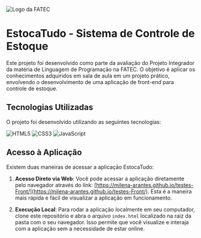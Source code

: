 ![Logo da FATEC](http://www.fatecid.com.br/site/wp-content/uploads/2023/01/logo_site_232.jpg)

# EstocaTudo - Sistema de Controle de Estoque

Este projeto foi desenvolvido como parte da avaliação do Projeto Integrador da matéria de Linguagem de Programação na FATEC. O objetivo é aplicar os conhecimentos adquiridos em sala de aula em um projeto prático, envolvendo o desenvolvimento de uma aplicação de front-end para controle de estoque.

## Tecnologias Utilizadas

O projeto foi desenvolvido utilizando as seguintes tecnologias:

![HTML5](https://img.shields.io/badge/html5-%23E34F26.svg?style=for-the-badge&logo=html5&logoColor=white)
![CSS3](https://img.shields.io/badge/css3-%231572B6.svg?style=for-the-badge&logo=css3&logoColor=white)
![JavaScript](https://img.shields.io/badge/javascript-%23F7DF1E.svg?style=for-the-badge&logo=javascript&logoColor=black)

## Acesso à Aplicação

Existem duas maneiras de acessar a aplicação EstocaTudo:

1. **Acesso Direto via Web**: Você pode acessar a aplicação diretamente pelo navegador através do link: [https://milena-arantes.github.io/testes-Front/](https://milena-arantes.github.io/testes-Front/). Esta é a maneira mais rápida e fácil de visualizar a aplicação em funcionamento.

2. **Execução Local**: Para rodar a aplicação localmente em seu computador, clone este repositório e abra o arquivo `index.html` localizado na raiz da pasta com o seu navegador. Isso permite que você visualize e interaja com a aplicação sem a necessidade de estar online.